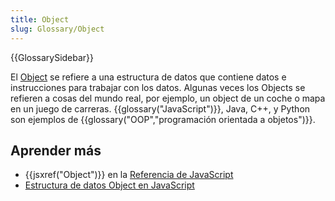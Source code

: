```yaml
---
title: Object
slug: Glossary/Object
---
```


{{GlossarySidebar}}

El [Object](/es/docs/Web/JavaScript/Reference/Global_Objects/Object) se refiere a una estructura de datos que contiene datos e instrucciones para trabajar con los datos. Algunas veces los Objects se refieren a cosas del mundo real, por ejemplo, un object de un coche o mapa en un juego de carreras. {{glossary("JavaScript")}}, Java, C++, y Python son ejemplos de {{glossary("OOP","programación orientada a objetos")}}.

## Aprender más

- {{jsxref("Object")}} en la [Referencia de JavaScript](/es/docs/Web/JavaScript/Reference)
- [Estructura de datos Object en JavaScript](/es/docs/Web/JavaScript/Guide/Data_structures#objects)
